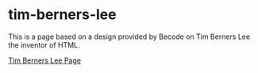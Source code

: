 # tim-berners-lee

This is a page based on a design provided by Becode on Tim Berners Lee the inventor of HTML.

[Tim Berners Lee Page](https://graonix.github.io/tim-berners-lee/)
